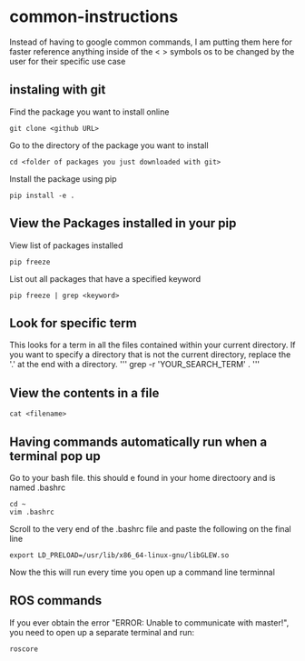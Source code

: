 # common-instructions
Instead of having to google common commands, I am putting them here for faster reference anything inside of the < > symbols os to be changed by the user for their specific use case

## instaling with git

Find the package you want to install online

```
git clone <github URL>
```

Go to the directory of the package you want to install
```
cd <folder of packages you just downloaded with git>
```

Install the package using pip
```
pip install -e .
```

## View the Packages installed in your pip
View list of packages installed
```
pip freeze
```

List out all packages that have a specified keyword
```
pip freeze | grep <keyword>
```

## Look for specific term
This looks for a term in all the files contained within your current directory. If you want to specify a directory that is not the current directory, replace the '.' at the end with a directory.
'''
grep -r 'YOUR_SEARCH_TERM' .
'''



## View the contents in a file 
```
cat <filename>
```

## Having commands automatically run when a terminal pop up
Go to your bash file. this should e found in your home directoory and is named .bashrc
```
cd ~
vim .bashrc
```

Scroll to the very end of the .bashrc file and paste the following on the final line
```
export LD_PRELOAD=/usr/lib/x86_64-linux-gnu/libGLEW.so
```
Now the this will run every time you open up a command line terminnal

## ROS commands
If you ever obtain the error "ERROR: Unable to communicate with master!", you need to open up a separate terminal and run:
```
roscore
```

